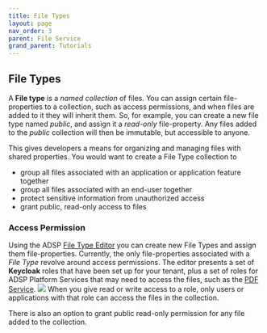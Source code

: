 ```yaml
---
title: File Types
layout: page
nav_order: 3
parent: File Service
grand_parent: Tutorials
---
```


## File Types

A **File type** is a _named collection_ of files. You can assign certain file-properties to a collection, such as access permissions, and when files are added to it they will inherit them. So, for example, you can create a new file type named _public_, and assign it a _read-only_ file-property. Any files added to the _public_ collection will then be immutable, but accessible to anyone.

This gives developers a means for organizing and managing files with shared properties. You would want to create a File Type collection to

- group all files associated with an application or application feature together
- group all files associated with an end-user together
- protect sensitive information from unauthorized access
- grant public, read-only access to files

### Access Permission

Using the ADSP [File Type Editor](https://adsp.alberta.ca) you can create new File Types and assign them file-properties. Currently, the only file-properties associated with a _File Type_ revolve around access permissions. The editor presents a set of **Keycloak** roles that have been set up for your tenant, plus a set of roles for ADSP Platform Services that may need to access the files, such as the [PDF Service](/adsp-monorepo/tutorials/pdf/introduction.html).
![](/adsp-monorepo/assets/add-file-type.png)
When you give read or write access to a role, only users or applications with that role can access the files in the collection.

There is also an option to grant public read-only permission for any file added to the collection.
